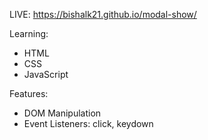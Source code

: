 LIVE: https://bishalk21.github.io/modal-show/

Learning:

- HTML
- CSS
- JavaScript

Features:

- DOM Manipulation
- Event Listeners: click, keydown
